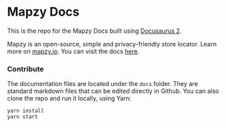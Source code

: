 # Mapzy Docs

This is the repo for the Mapzy Docs built using [Docusaurus 2](https://docusaurus.io).

Mapzy is an open-source, simple and privacy-friendly store locator. Learn more on [mapzy.io](https://mapzy.io). You can visit the docs [here](https://docs.mapzy.io).

### Contribute

The documentation files are located under the `docs` folder. They are standard markdown files that can be edited directly in Github. You can also clone the repo and run it locally, using Yarn:

```
yarn install
yarn start
```